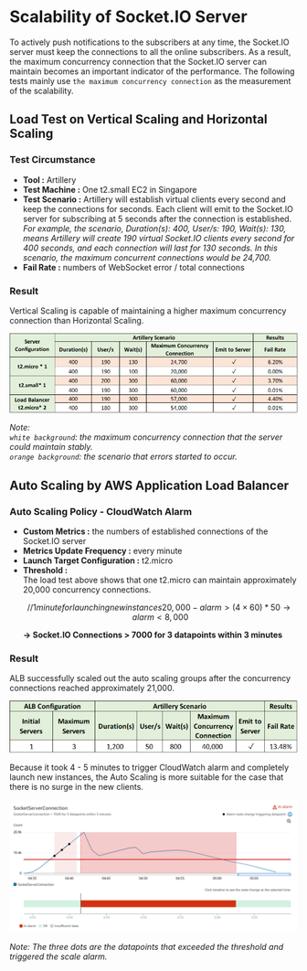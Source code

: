 # Scalability of Socket.IO Server
To actively push notifications to the subscribers at any time, the Socket.IO server must keep the connections to all the online subscribers. As a result, the maximum concurrency connection that the Socket.IO server can maintain becomes an important indicator of the performance. The following tests mainly use ``the maximum concurrency connection`` as the measurement of the scalability. 


## Load Test on Vertical Scaling and Horizontal Scaling  
### Test Circumstance
- **Tool :** Artillery
- **Test Machine  :** One t2.small EC2 in Singapore
- **Test Scenario :** Artillery will establish virtual clients every second and keep the connections for seconds. Each client will emit to the Socket.IO server for subscribing at 5 seconds after the connection is established.  
  _For example, the scenario, Duration(s): 400, User/s: 190, Wait(s): 130, means Artillery will create 190 virtual Socket.IO clients every second for 400 seconds, and each connection will last for 130 seconds. In this scenario, the maximum concurrent connections would be 24,700._
- **Fail Rate :** numbers of WebSocket error / total connections  

### Result  
Vertical Scaling is capable of maintaining a higher maximum concurrency connection than Horizontal Scaling.  
<p align="center">
  <img src="./imgs/socketio-loadtest.png" alt="Load Test Result" width="800" />  
</p>  

  _Note:   
    ``white background``: the maximum concurrency connection that the server could maintain stably.  
    ``orange background``: the scenario that errors started to occur._  

## Auto Scaling by AWS Application Load Balancer
### Auto Scaling Policy - CloudWatch Alarm  
- **Custom Metrics :**  the numbers of established connections of the Socket.IO server    
- **Metrics Update Frequency :** every minute   
- **Launch Target Configuration :** t2.micro       
- **Threshold :**   
  The load test above shows that one t2.micro can maintain approximately 20,000 concurrency connections.  
  ```math 
  // 1 minute for launching new instances
  20,000 - alarm > (4 × 60) * 50  
  → alarm < 8,000
  ```
  **→ Socket.IO Connections > 7000 for 3 datapoints within 3 minutes**  


### Result 
ALB successfully scaled out the auto scaling groups after the concurrency connections reached approximately 21,000. 
<p align="center">
  <img src="./imgs/socketio-scalingconfig.png" alt="Auto Scaling" width="800" />
</p> 

Because it took 4 - 5 minutes to trigger CloudWatch alarm and completely launch new instances, the Auto Scaling is more suitable for the case that there is no surge in the new clients.
<p align="center">
  <img src="./imgs/socketio-autoscaling.png" alt="Auto Scaling" width="800" />
</p>    

  _Note: The three dots are the datapoints that exceeded the threshold and triggered the scale alarm._  
